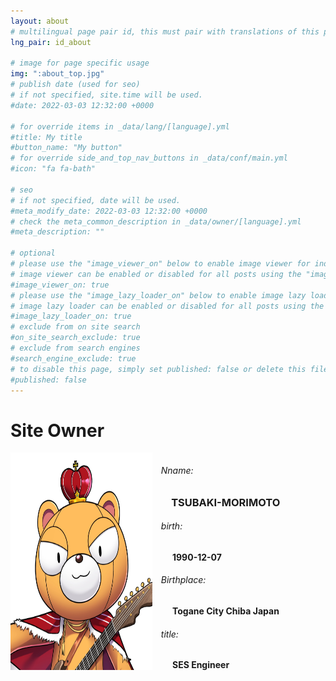 ```yaml
---
layout: about
# multilingual page pair id, this must pair with translations of this page. (This name must be unique)
lng_pair: id_about

# image for page specific usage
img: ":about_top.jpg"
# publish date (used for seo)
# if not specified, site.time will be used.
#date: 2022-03-03 12:32:00 +0000

# for override items in _data/lang/[language].yml
#title: My title
#button_name: "My button"
# for override side_and_top_nav_buttons in _data/conf/main.yml
#icon: "fa fa-bath"

# seo
# if not specified, date will be used.
#meta_modify_date: 2022-03-03 12:32:00 +0000
# check the meta_common_description in _data/owner/[language].yml
#meta_description: ""

# optional
# please use the "image_viewer_on" below to enable image viewer for individual pages or posts (_posts/ or [language]/_posts folders).
# image viewer can be enabled or disabled for all posts using the "image_viewer_posts: true" setting in _data/conf/main.yml.
#image_viewer_on: true
# please use the "image_lazy_loader_on" below to enable image lazy loader for individual pages or posts (_posts/ or [language]/_posts folders).
# image lazy loader can be enabled or disabled for all posts using the "image_lazy_loader_posts: true" setting in _data/conf/main.yml.
#image_lazy_loader_on: true
# exclude from on site search
#on_site_search_exclude: true
# exclude from search engines
#search_engine_exclude: true
# to disable this page, simply set published: false or delete this file
#published: false
---
```


<!--
{%- comment -%} Please delete below and place your page content here {%- endcomment -%}

{%- comment -%}
{%- include util/auto-content-generator.liquid -%}
{{ website_info_text_first }}
テスト文章
{{ website_info_text_second }}
{%- endcomment -%}
-->


<!--プロフィールレイアウト-->
<style>
.flex{
    display: flex;
    justify-content: start;
}
.flex>img{
    width: 45%;
}
.profile{
margin: 0 0 0 1em;
}
.profile>h3{
margin: 0 0 0 1em;
}
.profile>h4{
margin: 0 0 0 1.3em;
}

</style>

<h1>Site Owner</h1>
  <!-- 自己紹介テンプレート
  ### Name:
  ## ユーザー名
  -->

<div class="flex">
<!--プロフィール写真をUPする　サイズは50x50px-->

<!--![](/assets/img/about/about.jpg)-->
<img src="/assets/img/about/about.jpg" alt="プロフィール">

<div class="profile">
<!-- 自己紹介テンプレート-->

<h6> Nname:</h6>
<h3> TSUBAKI-MORIMOTO</h3>
<h6> birth:</h6>
<h4> 1990-12-07</h4>
<h6> Birthplace:</h6>
<h4> Togane City Chiba Japan</h4>
<h6> title:</h6>
<h4> SES Engineer</h4>

</div>
</div>

<!-- 自己紹介テンプレート Memberが追加されたらコメントアウトの中を追加
# Site Member

  ### Name:
  ## ユーザー名


<div class="flex">
  ![](assets/../../assets/img/about/about.jpg)

  <div margin: 2px 1em 0 auto; class="profile">

  #### Nname:
  ## TSUBAKI-MORIMOTO
  #### birth:
  ### 1990-12-07
  #### Birthplace:
  ### Togane City Chiba Japan
  #### title:
  ### SES Engineer

  </div>
  </div>
  -->
